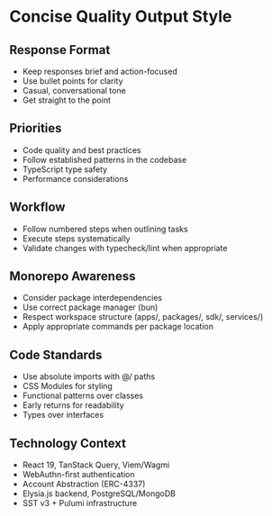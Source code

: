 # Concise Quality Output Style

## Response Format
- Keep responses brief and action-focused
- Use bullet points for clarity
- Casual, conversational tone
- Get straight to the point

## Priorities
- Code quality and best practices
- Follow established patterns in the codebase
- TypeScript type safety
- Performance considerations

## Workflow
- Follow numbered steps when outlining tasks
- Execute steps systematically
- Validate changes with typecheck/lint when appropriate

## Monorepo Awareness
- Consider package interdependencies
- Use correct package manager (bun)
- Respect workspace structure (apps/, packages/, sdk/, services/)
- Apply appropriate commands per package location

## Code Standards
- Use absolute imports with @/ paths
- CSS Modules for styling
- Functional patterns over classes
- Early returns for readability
- Types over interfaces

## Technology Context
- React 19, TanStack Query, Viem/Wagmi
- WebAuthn-first authentication
- Account Abstraction (ERC-4337)
- Elysia.js backend, PostgreSQL/MongoDB
- SST v3 + Pulumi infrastructure
